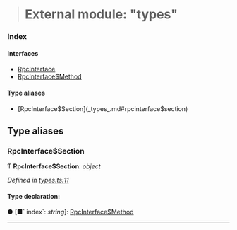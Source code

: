 > # External module: "types"

### Index

#### Interfaces

* [RpcInterface](../interfaces/_types_.rpcinterface.md)
* [RpcInterface$Method](../interfaces/_types_.rpcinterface_method.md)

#### Type aliases

* [RpcInterface$Section](_types_.md#rpcinterface$section)

## Type aliases

###  RpcInterface$Section

Ƭ **RpcInterface$Section**: *object*

*Defined in [types.ts:11](https://github.com/polkadot-js/api/blob/68b07eb/packages/rpc-core/src/types.ts#L11)*

#### Type declaration:

● \[■&#x60; index&#x60;: *string*\]: [RpcInterface$Method](../interfaces/_types_.rpcinterface_method.md)

___